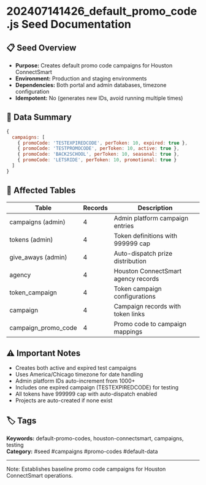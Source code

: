 # 202407141426_default_promo_code.js Seed Documentation

## 📋 Seed Overview
- **Purpose:** Creates default promo code campaigns for Houston ConnectSmart
- **Environment:** Production and staging environments
- **Dependencies:** Both portal and admin databases, timezone configuration
- **Idempotent:** No (generates new IDs, avoid running multiple times)

## 🔧 Data Summary
```javascript
{
  campaigns: [
    { promoCode: 'TESTEXPIREDCODE', perToken: 10, expired: true },
    { promoCode: 'TESTPROMOCODE', perToken: 10, active: true },
    { promoCode: 'BACK2SCHOOL', perToken: 10, seasonal: true },
    { promoCode: 'LETSRIDE', perToken: 10, promotional: true }
  ]
}
```

## 📝 Affected Tables
| Table | Records | Description |
|-------|---------|-------------|
| campaigns (admin) | 4 | Admin platform campaign entries |
| tokens (admin) | 4 | Token definitions with 999999 cap |
| give_aways (admin) | 4 | Auto-dispatch prize distribution |
| agency | 4 | Houston ConnectSmart agency records |
| token_campaign | 4 | Token campaign configurations |
| campaign | 4 | Campaign records with token links |
| campaign_promo_code | 4 | Promo code to campaign mappings |

## ⚠️ Important Notes
- Creates both active and expired test campaigns
- Uses America/Chicago timezone for date handling
- Admin platform IDs auto-increment from 1000+
- Includes one expired campaign (TESTEXPIREDCODE) for testing
- All tokens have 999999 cap with auto-dispatch enabled
- Projects are auto-created if none exist

## 🏷️ Tags
**Keywords:** default-promo-codes, houston-connectsmart, campaigns, testing  
**Category:** #seed #campaigns #promo-codes #default-data

---
Note: Establishes baseline promo code campaigns for Houston ConnectSmart operations.